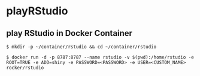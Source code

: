 # playRStudio

## play RStudio in Docker Container

```
$ mkdir -p ~/container/rstudio && cd ~/container/rstudio

$ docker run -d -p 8787:8787 --name rstudio -v $(pwd):/home/rstudio -e ROOT=TRUE -e ADD=shiny -e PASSWORD=<PASSWORD> -e USER=<CUSTOM_NAME> rocker/rstudio

```

## 
